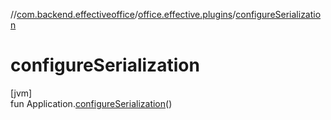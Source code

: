 //[com.backend.effectiveoffice](IdeaProjects/labs-office-elevator/effectiveOfficeBackend/documentation/gfm/index.md)/[office.effective.plugins](IdeaProjects/labs-office-elevator/effectiveOfficeBackend/documentation/gfm/com.backend.effectiveoffice/office.effective.plugins/index.md)/[configureSerialization](IdeaProjects/labs-office-elevator/effectiveOfficeBackend/documentation/gfm/com.backend.effectiveoffice/office.effective.plugins/configure-serialization.md)

# configureSerialization

[jvm]\
fun Application.[configureSerialization](IdeaProjects/labs-office-elevator/effectiveOfficeBackend/documentation/gfm/com.backend.effectiveoffice/office.effective.plugins/configure-serialization.md)()
